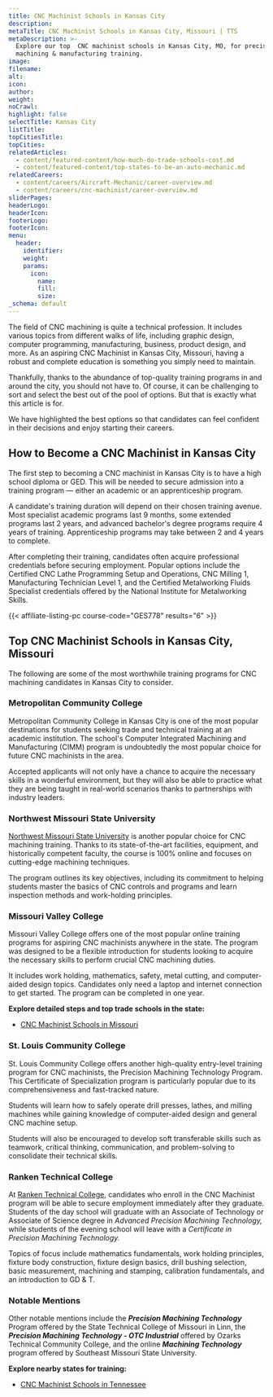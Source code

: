 ```yaml
---
title: CNC Machinist Schools in Kansas City
description:
metaTitle: CNC Machinist Schools in Kansas City, Missouri | TTS
metaDescription: >-
  Explore our top  CNC machinist schools in Kansas City, MO, for precision
  machining & manufacturing training.
image:
filename:
alt:
icon:
author:
weight:
noCrawl:
highlight: false
selectTitle: Kansas City
listTitle:
topCitiesTitle:
topCities:
relatedArticles:
  - content/featured-content/how-much-do-trade-schools-cost.md
  - content/featured-content/top-states-to-be-an-auto-mechanic.md
relatedCareers:
  - content/careers/Aircraft-Mechanic/career-overview.md
  - content/careers/cnc-machinist/career-overview.md
sliderPages:
headerLogo:
headerIcon:
footerLogo:
footerIcon:
menu:
  header:
    identifier:
    weight:
    params:
      icon:
        name:
        fill:
        size:
_schema: default
---
```

The field of CNC machining is quite a technical profession. It includes various topics from different walks of life, including graphic design, computer programming, manufacturing, business, product design, and more. As an aspiring CNC Machinist in Kansas City, Missouri, having a robust and complete education is something you simply need to maintain.

Thankfully, thanks to the abundance of top-quality training programs in and around the city, you should not have to. Of course, it can be challenging to sort and select the best out of the pool of options. But that is exactly what this article is for.

We have highlighted the best options so that candidates can feel confident in their decisions and enjoy starting their careers.

## **How to Become a CNC Machinist in Kansas City**

The first step to becoming a CNC machinist in Kansas City is to have a high school diploma or GED. This will be needed to secure admission into a training program — either an academic or an apprenticeship program.

A candidate's training duration will depend on their chosen training avenue. Most specialist academic programs last 9 months, some extended programs last 2 years, and advanced bachelor's degree programs require 4 years of training. Apprenticeship programs may take between 2 and 4 years to complete.

After completing their training, candidates often acquire professional credentials before securing employment. Popular options include the Certified CNC Lathe Programming Setup and Operations, CNC Milling 1, Manufacturing Technician Level 1, and the Certified Metalworking Fluids Specialist credentials offered by the National Institute for Metalworking Skills.

{{< affiliate-listing-pc course-code="GES778" results="6" >}}

## **Top CNC Machinist Schools in Kansas City, Missouri**

The following are some of the most worthwhile training programs for CNC machining candidates in Kansas City to consider.

### **Metropolitan Community College**

Metropolitan Community College in Kansas City is one of the most popular destinations for students seeking trade and technical training at an academic institution. The school's Computer Integrated Machining and Manufacturing (CIMM) program is undoubtedly the most popular choice for future CNC machinists in the area.

Accepted applicants will not only have a chance to acquire the necessary skills in a wonderful environment, but they will also be able to practice what they are being taught in real-world scenarios thanks to partnerships with industry leaders.

### Northwest Missouri State University

[Northwest Missouri State University](https://www.nwmissouri.edu/pdcenter/courses/cnc-machinist.htm) is another popular choice for CNC machining training. Thanks to its state-of-the-art facilities, equipment, and historically competent faculty, the course is 100% online and focuses on cutting-edge machining techniques.

The program outlines its key objectives, including its commitment to helping students master the basics of CNC controls and programs and learn inspection methods and work-holding principles.

### Missouri Valley College

Missouri Valley College offers one of the most popular online training programs for aspiring CNC machinists anywhere in the state. The program was designed to be a flexible introduction for students looking to acquire the necessary skills to perform crucial CNC machining duties.

It includes work holding, mathematics, safety, metal cutting, and computer-aided design topics. Candidates only need a laptop and internet connection to get started. The program can be completed in one year.

**Explore detailed steps and top trade schools in the state:**

* [CNC Machinist Schools in Missouri](https://toptradeschools.com/near-you/cnc-machinist/missouri/)

### St. Louis Community College

St. Louis Community College offers another high-quality entry-level training program for CNC machinists, the Precision Machining Technology Program. This Certificate of Specialization program is particularly popular due to its comprehensiveness and fast-tracked nature.

Students will learn how to safely operate drill presses, lathes, and milling machines while gaining knowledge of computer-aided design and general CNC machine setup.

Students will also be encouraged to develop soft transferable skills such as teamwork, critical thinking, communication, and problem-solving to consolidate their technical skills.

### Ranken Technical College

At [Ranken Technical College](https://ranken.edu/programs/advanced-precision-machining-technology/), candidates who enroll in the CNC Machinist program will be able to secure employment immediately after they graduate. Students of the day school will graduate with an Associate of Technology or Associate of Science degree in *Advanced Precision Machining Technology,* while students of the evening school will leave with a *Certificate in* *Precision Machining Technology.*

Topics of focus include mathematics fundamentals, work holding principles, fixture body construction, fixture design basics, drill bushing selection, basic measurement, machining and stamping, calibration fundamentals, and an introduction to GD & T.

### Notable Mentions

Other notable mentions include the ***Precision Machining Technology*** Program offered by the State Technical College of Missouri in Linn, the ***Precision Machining Technology - OTC Industrial*** offered by Ozarks Technical Community College, and the online ***Machining Technology*** program offered by Southeast Missouri State University.

**Explore nearby states for training:**

* [CNC Machinist Schools in Tennessee](https://toptradeschools.com/near-you/cnc-machinist/tennessee/)